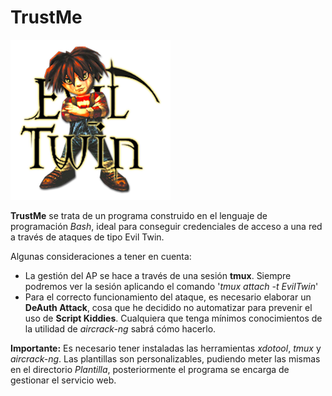 # TrustMe

![TrustMe](Images/Logo.png)

**TrustMe** se trata de un programa construido en el lenguaje de programación _Bash_, ideal para conseguir credenciales de acceso a una red a través de ataques de tipo Evil Twin.

Algunas consideraciones a tener en cuenta:

* La gestión del AP se hace a través de una sesión **tmux**. Siempre podremos ver la sesión aplicando el comando '_tmux attach -t EvilTwin_'
* Para el correcto funcionamiento del ataque, es necesario elaborar un **DeAuth Attack**, cosa que he decidido no automatizar para prevenir el uso de **Script Kiddies**. Cualquiera que tenga mínimos conocimientos de la utilidad de _aircrack-ng_ sabrá cómo hacerlo.

**Importante:** Es necesario tener instaladas las herramientas _xdotool_, _tmux_ y _aircrack-ng_. Las plantillas son personalizables, pudiendo meter las mismas en el directorio _Plantilla_, posteriormente el programa se encarga de gestionar el servicio web.




